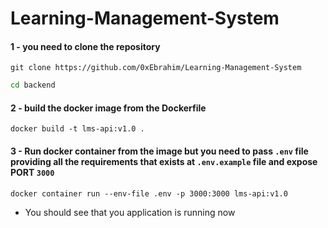 # Learning-Management-System

#### 1 - you need to clone the repository

```git
git clone https://github.com/0xEbrahim/Learning-Management-System
```

```bash
cd backend
```

#### 2 - build the docker image from the Dockerfile

```docker
docker build -t lms-api:v1.0 .
```

#### 3 - Run docker container from the image but you need to pass `.env` file providing all the requirements that exists at `.env.example` file and expose PORT `3000`

```
docker container run --env-file .env -p 3000:3000 lms-api:v1.0
```

- You should see that you application is running now
